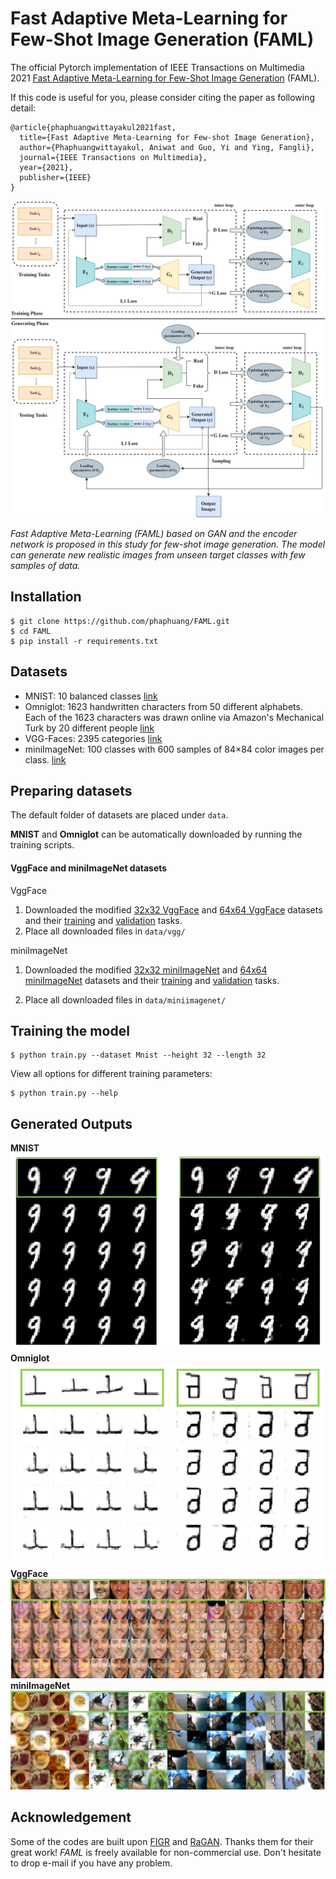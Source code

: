 # Fast Adaptive Meta-Learning for Few-Shot Image Generation (FAML)
The official Pytorch implementation of IEEE Transactions on Multimedia 2021 [Fast Adaptive Meta-Learning for Few-Shot Image Generation](https://ieeexplore.ieee.org/abstract/document/9424414/) (FAML).

If this code is useful for you, please consider citing the paper as following detail:
```
@article{phaphuangwittayakul2021fast,
  title={Fast Adaptive Meta-Learning for Few-shot Image Generation},
  author={Phaphuangwittayakul, Aniwat and Guo, Yi and Ying, Fangli},
  journal={IEEE Transactions on Multimedia},
  year={2021},
  publisher={IEEE}
}
```

![alt text](imgs/Encoder_GAN.jpg)

<em>Fast Adaptive Meta-Learning (FAML) based on GAN and the encoder network is proposed in this study for few-shot image generation. The model can generate new realistic images from unseen target classes with few samples of data.</em>

## Installation

    $ git clone https://github.com/phaphuang/FAML.git
    $ cd FAML
    $ pip install -r requirements.txt

## Datasets
* MNIST: 10 balanced classes [link](http://yann.lecun.com/exdb/mnist/)
* Omniglot: 1623 handwritten characters from 50 different alphabets. Each of the 1623 characters was drawn online via Amazon's Mechanical Turk by 20 different people [link](https://github.com/brendenlake/omniglot/)
* VGG-Faces: 2395 categories [link](https://drive.google.com/drive/folders/15x2C11OrNeKLMzBDHrv8NPOwyre6H3O5)
* miniImageNet: 100 classes with 600 samples of 84×84 color images per class. [link](https://github.com/yaoyao-liu/mini-imagenet-tools)

## Preparing datasets
The default folder of datasets are placed under `data`.

**MNIST** and **Omniglot** can be automatically downloaded by running the training scripts.

#### VggFace and miniImageNet datasets
VggFace
1. Downloaded the modified [32x32 VggFace](https://bit.ly/3aDmEcH) and [64x64 VggFace](https://bit.ly/3sD0XB6) datasets and their [training](https://bit.ly/3vhiyPh) and [validation](https://bit.ly/3v9S8Pw) tasks.
2. Place all downloaded files in `data/vgg/`

miniImageNet
1. Downloaded the modified [32x32 miniImageNet](https://bit.ly/3nhj3Gq) and [64x64 miniImageNet](https://bit.ly/3evZOER) datasets and their [training](https://bit.ly/2QU3FUb) and [validation](https://bit.ly/3gHxOAX) tasks.

2. Place all downloaded files in `data/miniimagenet/`

## Training the model
```
$ python train.py --dataset Mnist --height 32 --length 32
```
View all options for different training parameters:
```
$ python train.py --help
```
## Generated Outputs
**MNIST**
![alt text](imgs/1z_vs_2z.png)
**Omniglot**
![alt text](imgs/ex_omniglot.png)
**VggFace**
![alt text](imgs/vggface_64.png)
**miniImageNet**
![alt text](imgs/miniimagenet_64.png)

## Acknowledgement
Some of the codes are built upon [FIGR](https://github.com/LuEE-C/FIGR) and [RaGAN](https://github.com/AlexiaJM/RelativisticGAN). Thanks them for their great work!
<em>FAML</em> is freely available for non-commercial use. Don't hesitate to drop e-mail if you have any problem.
